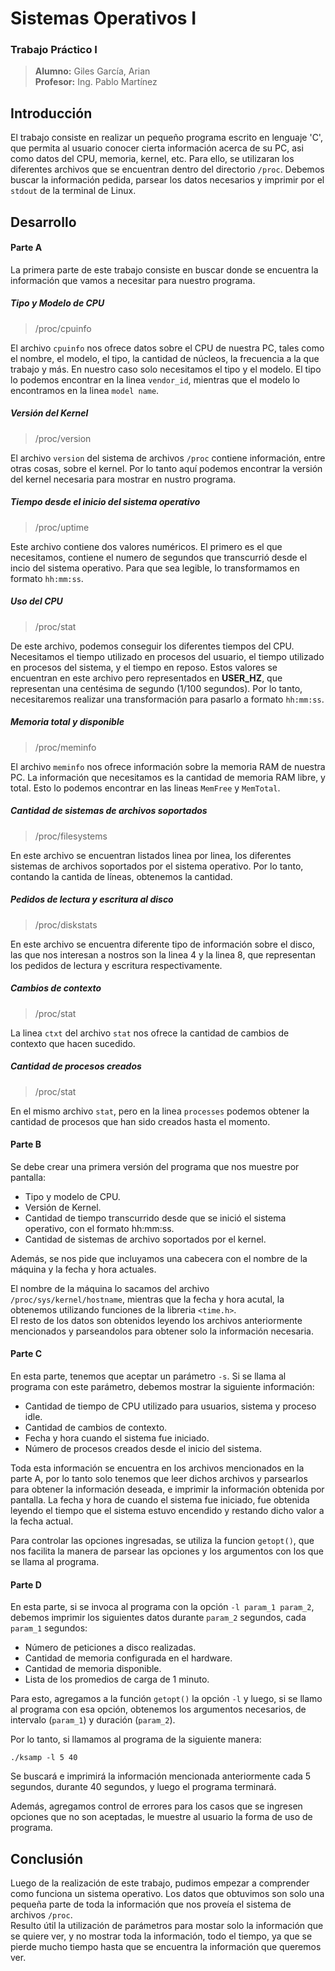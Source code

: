 # Sistemas Operativos I
### Trabajo Práctico I

>**Alumno:** Giles García, Arian  
**Profesor:** Ing. Pablo Martínez

## Introducción
El trabajo consiste en realizar un pequeño programa escrito en lenguaje 'C', que permita al usuario conocer cierta información acerca de su PC, asi como datos del CPU, memoria, kernel, etc. Para ello, se utilizaran los diferentes archivos que se encuentran dentro del directorio `/proc`. Debemos buscar la información pedida, parsear los datos necesarios y imprimir por el `stdout` de la terminal de Linux.

## Desarrollo
#### Parte A

La primera parte de este trabajo consiste en buscar donde se encuentra la información que vamos a necesitar para nuestro programa.

##### Tipo y Modelo de CPU  
> /proc/cpuinfo

El archivo `cpuinfo`   nos ofrece datos sobre el CPU de nuestra PC, tales como el nombre, el modelo, el tipo, la cantidad de núcleos, la frecuencia a la que trabajo y más. En nuestro caso solo necesitamos el tipo y el modelo. El tipo lo podemos encontrar en la linea  `vendor_id`, mientras que el modelo lo encontramos en la linea `model name`.

##### Versión del Kernel
> /proc/version

El archivo `version` del sistema de archivos `/proc` contiene información, entre otras cosas, sobre el kernel. Por lo tanto aquí podemos encontrar la versión del kernel necesaria para mostrar en nustro programa.

##### Tiempo desde el inicio del sistema operativo
> /proc/uptime

Este archivo contiene dos valores numéricos. El primero es el que necesitamos, contiene el numero de segundos que transcurrió desde el incio del sistema operativo. Para que sea legible, lo transformamos en formato `hh:mm:ss`.

##### Uso del CPU
> /proc/stat

De este archivo, podemos conseguir los diferentes tiempos del CPU. Necesitamos el tiempo utilizado en procesos del usuario, el tiempo utilizado en procesos del sistema, y el tiempo en reposo. Estos valores se encuentran en este archivo pero representados en **USER_HZ**, que representan una centésima de segundo (1/100 segundos). Por lo tanto, necesitaremos realizar una transformación para pasarlo a formato `hh:mm:ss`.

##### Memoria total y disponible
> /proc/meminfo

El archivo `meminfo` nos ofrece información sobre la memoria RAM de nuestra PC. La información que necesitamos es la cantidad de memoria RAM libre, y total. Esto lo podemos encontrar en las lineas `MemFree` y `MemTotal`.

##### Cantidad de sistemas de archivos soportados
> /proc/filesystems

En este archivo se encuentran listados linea por linea, los diferentes sistemas de archivos soportados por el sistema operativo. Por lo tanto, contando la cantida de líneas, obtenemos la cantidad.

##### Pedidos de lectura y escritura al disco
> /proc/diskstats

En este archivo se encuentra diferente tipo de información sobre el disco, las que nos interesan a nostros son la linea 4 y la linea 8, que representan los pedidos de lectura y escritura respectivamente.

##### Cambios de contexto
> /proc/stat

La linea `ctxt` del archivo `stat` nos ofrece la cantidad de cambios de contexto que hacen sucedido.

##### Cantidad de procesos creados
> /proc/stat

En el mismo archivo `stat`, pero en la linea `processes` podemos obtener la cantidad de procesos que han sido creados hasta el momento.

#### Parte B

Se debe crear una primera versión del programa que nos muestre por pantalla:

- Tipo y modelo de CPU. 
- Versión de Kernel.
- Cantidad de tiempo transcurrido desde que se inició el sistema operativo, con el formato hh:mm:ss. 
- Cantidad de sistemas de archivo soportados por el kernel.

Además, se nos pide que incluyamos una cabecera con el nombre de la máquina y la fecha y hora actuales.

El nombre de la máquina lo sacamos del archivo `/proc/sys/kernel/hostname`, mientras que la fecha y hora acutal, la obtenemos utilizando funciones de la libreria `<time.h>`.  
El resto de los datos son obtenidos leyendo los archivos anteriormente mencionados y parseandolos para obtener solo la información necesaria.

#### Parte C

En esta parte, tenemos que aceptar un parámetro `-s`. Si se llama al programa con este parámetro, debemos mostrar la siguiente información:

- Cantidad de tiempo de CPU utilizado para usuarios, sistema y proceso idle. 
- Cantidad de cambios de contexto. 
- Fecha y hora cuando el sistema fue iniciado. 
- Número de procesos creados desde el inicio del sistema.

Toda esta información se encuentra en los archivos mencionados en la parte A, por lo tanto solo tenemos que leer dichos archivos y parsearlos para obtener la información deseada, e imprimir la información obtenida por pantalla. La fecha y hora de cuando el sistema fue iniciado, fue obtenida leyendo el tiempo que el sistema estuvo encendido y restando dicho valor a la fecha actual.

Para controlar las opciones ingresadas, se utiliza la funcion `getopt()`, que nos facilita la manera de parsear las opciones y los argumentos con los que se llama al programa.

#### Parte D
En esta parte, si se invoca al programa con la opción `-l param_1 param_2`, debemos imprimir los siguientes datos durante `param_2` segundos, cada `param_1` segundos:

- Número de peticiones a disco realizadas. 
- Cantidad de memoria configurada en el hardware. 
- Cantidad de memoria disponible. 
- Lista de los promedios de carga de 1 minuto. 

Para esto, agregamos a la función `getopt()` la opción `-l` y luego, si se llamo al programa con esa opción, obtenemos los argumentos necesarios, de intervalo (`param_1`) y duración (`param_2`).

Por lo tanto, si llamamos al programa de la siguiente manera:

```
./ksamp -l 5 40
```

Se buscará e imprimirá la información mencionada anteriormente cada 5 segundos, durante 40 segundos, y luego el programa terminará.

Además, agregamos control de errores para los casos que se ingresen opciones que no son aceptadas, le muestre al usuario la forma de uso de programa.

## Conclusión
Luego de la realización de este trabajo, pudimos empezar a comprender como funciona un sistema operativo. Los datos que obtuvimos son solo una pequeña parte de toda la información que nos proveía el sistema de archivos `/proc`.  
Resulto útil la utilización de parámetros para mostar solo la información que se quiere ver, y no mostrar toda la información, todo el tiempo, ya que se pierde mucho tiempo hasta que se encuentra la información que queremos ver.
